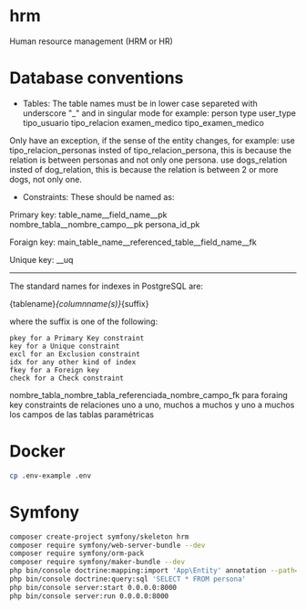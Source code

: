 # hrm
Human resource management (HRM or HR)

# Database conventions
- Tables:
The table names must be in lower case separeted with underscore "_" and in singular mode for example:
person
type
user_type
tipo_usuario
tipo_relacion
examen_medico
tipo_examen_medico

Only have an exception, if the sense of the entity changes, for example:
use tipo_relacion_personas insted of tipo_relacion_persona, this is because the relation is between personas and not only one persona.
use dogs_relation insted of dog_relation, this is because the relation is between 2 or more dogs, not only one.

- Constraints:
These should be named as:

Primary key:
table_name__field_name__pk
nombre_tabla__nombre_campo__pk
persona_id_pk

Foraign key:
main_table_name__referenced_table__field_name__fk

Unique key:
__uq

------
The standard names for indexes in PostgreSQL are:

{tablename}_{columnname(s)}_{suffix}

where the suffix is one of the following:

    pkey for a Primary Key constraint
    key for a Unique constraint
    excl for an Exclusion constraint
    idx for any other kind of index
    fkey for a Foreign key
    check for a Check constraint


nombre_tabla_nombre_tabla_referenciada_nombre_campo_fk para foraing key
constraints de relaciones uno a uno, muchos a muchos y uno a muchos
los campos de las tablas paramétricas

# Docker 
```sh
cp .env-example .env
```

# Symfony
```sh
composer create-project symfony/skeleton hrm
composer require symfony/web-server-bundle --dev
composer require symfony/orm-pack
composer require symfony/maker-bundle --dev
php bin/console doctrine:mapping:import 'App\Entity' annotation --path=src/Entity
php bin/console doctrine:query:sql 'SELECT * FROM persona'
php bin/console server:start 0.0.0.0:8000
php bin/console server:run 0.0.0.0:8000
```